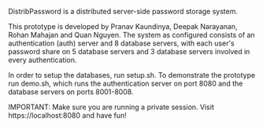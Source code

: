 DistribPassword is a distributed server-side password storage system.

This prototype is developed by Pranav Kaundinya, Deepak Narayanan, Rohan Mahajan and
Quan Nguyen. The system as configured consists of an authentication (auth) server and
8 database servers, with each user's password share on 5 database servers and 3 database
servers involved in every authentication.

In order to setup the databases, run setup.sh.
To demonstrate the prototype run demo.sh, which runs the authentication server on port 8080
and the database servers on ports 8001-8008.

IMPORTANT: Make sure you are running a private session. 
Visit https://localhost:8080 and have fun!
